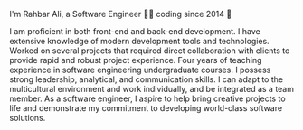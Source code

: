 I'm Rahbar Ali, a Software Engineer 👨‍💻 coding since 2014 🚀

I am proficient in both front-end and back-end development. I have extensive knowledge of modern development tools and technologies. Worked on several projects that required direct collaboration with clients to provide rapid and robust project experience. Four years of teaching experience in software engineering undergraduate courses. I possess strong leadership, analytical, and communication skills. I can adapt to the multicultural environment and work individually, and be integrated as a team member. As a software engineer, I aspire to help bring creative projects to life and demonstrate my commitment to developing world-class software solutions.
